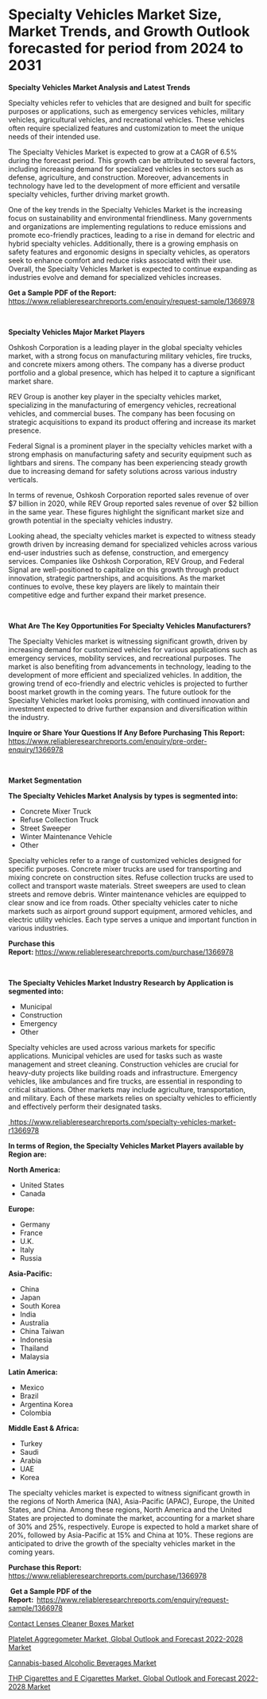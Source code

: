 <p><h1>Specialty Vehicles Market Size, Market Trends, and Growth Outlook forecasted for period from 2024 to 2031</h1></p><p><strong>Specialty Vehicles Market Analysis and Latest Trends</strong></p>
<p><p>Specialty vehicles refer to vehicles that are designed and built for specific purposes or applications, such as emergency services vehicles, military vehicles, agricultural vehicles, and recreational vehicles. These vehicles often require specialized features and customization to meet the unique needs of their intended use.</p><p>The Specialty Vehicles Market is expected to grow at a CAGR of 6.5% during the forecast period. This growth can be attributed to several factors, including increasing demand for specialized vehicles in sectors such as defense, agriculture, and construction. Moreover, advancements in technology have led to the development of more efficient and versatile specialty vehicles, further driving market growth.</p><p>One of the key trends in the Specialty Vehicles Market is the increasing focus on sustainability and environmental friendliness. Many governments and organizations are implementing regulations to reduce emissions and promote eco-friendly practices, leading to a rise in demand for electric and hybrid specialty vehicles. Additionally, there is a growing emphasis on safety features and ergonomic designs in specialty vehicles, as operators seek to enhance comfort and reduce risks associated with their use. Overall, the Specialty Vehicles Market is expected to continue expanding as industries evolve and demand for specialized vehicles increases.</p></p>
<p><strong>Get a Sample PDF of the Report:&nbsp;</strong> <a href="https://www.reliableresearchreports.com/enquiry/request-sample/1366978">https://www.reliableresearchreports.com/enquiry/request-sample/1366978</a></p>
<p>&nbsp;</p>
<p><strong>Specialty Vehicles Major Market Players</strong></p>
<p><p>Oshkosh Corporation is a leading player in the global specialty vehicles market, with a strong focus on manufacturing military vehicles, fire trucks, and concrete mixers among others. The company has a diverse product portfolio and a global presence, which has helped it to capture a significant market share.</p><p>REV Group is another key player in the specialty vehicles market, specializing in the manufacturing of emergency vehicles, recreational vehicles, and commercial buses. The company has been focusing on strategic acquisitions to expand its product offering and increase its market presence.</p><p>Federal Signal is a prominent player in the specialty vehicles market with a strong emphasis on manufacturing safety and security equipment such as lightbars and sirens. The company has been experiencing steady growth due to increasing demand for safety solutions across various industry verticals.</p><p>In terms of revenue, Oshkosh Corporation reported sales revenue of over $7 billion in 2020, while REV Group reported sales revenue of over $2 billion in the same year. These figures highlight the significant market size and growth potential in the specialty vehicles industry.</p><p>Looking ahead, the specialty vehicles market is expected to witness steady growth driven by increasing demand for specialized vehicles across various end-user industries such as defense, construction, and emergency services. Companies like Oshkosh Corporation, REV Group, and Federal Signal are well-positioned to capitalize on this growth through product innovation, strategic partnerships, and acquisitions. As the market continues to evolve, these key players are likely to maintain their competitive edge and further expand their market presence.</p></p>
<p>&nbsp;</p>
<p><strong>What Are The Key Opportunities For Specialty Vehicles Manufacturers?</strong></p>
<p><p>The Specialty Vehicles market is witnessing significant growth, driven by increasing demand for customized vehicles for various applications such as emergency services, mobility services, and recreational purposes. The market is also benefiting from advancements in technology, leading to the development of more efficient and specialized vehicles. In addition, the growing trend of eco-friendly and electric vehicles is projected to further boost market growth in the coming years. The future outlook for the Specialty Vehicles market looks promising, with continued innovation and investment expected to drive further expansion and diversification within the industry.</p></p>
<p><strong>Inquire or Share Your Questions If Any Before Purchasing This Report:</strong> <a href="https://www.reliableresearchreports.com/enquiry/pre-order-enquiry/1366978">https://www.reliableresearchreports.com/enquiry/pre-order-enquiry/1366978</a></p>
<p>&nbsp;</p>
<p><strong>Market Segmentation</strong></p>
<p><strong>The Specialty Vehicles Market Analysis by types is segmented into:</strong></p>
<p><ul><li>Concrete Mixer Truck</li><li>Refuse Collection Truck</li><li>Street Sweeper</li><li>Winter Maintenance Vehicle</li><li>Other</li></ul></p>
<p><p>Specialty vehicles refer to a range of customized vehicles designed for specific purposes. Concrete mixer trucks are used for transporting and mixing concrete on construction sites. Refuse collection trucks are used to collect and transport waste materials. Street sweepers are used to clean streets and remove debris. Winter maintenance vehicles are equipped to clear snow and ice from roads. Other specialty vehicles cater to niche markets such as airport ground support equipment, armored vehicles, and electric utility vehicles. Each type serves a unique and important function in various industries.</p></p>
<p><strong>Purchase this Report:&nbsp;</strong><a href="https://www.reliableresearchreports.com/purchase/1366978">https://www.reliableresearchreports.com/purchase/1366978</a></p>
<p>&nbsp;</p>
<p><strong>The Specialty Vehicles Market Industry Research by Application is segmented into:</strong></p>
<p><ul><li>Municipal</li><li>Construction</li><li>Emergency</li><li>Other</li></ul></p>
<p><p>Specialty vehicles are used across various markets for specific applications. Municipal vehicles are used for tasks such as waste management and street cleaning. Construction vehicles are crucial for heavy-duty projects like building roads and infrastructure. Emergency vehicles, like ambulances and fire trucks, are essential in responding to critical situations. Other markets may include agriculture, transportation, and military. Each of these markets relies on specialty vehicles to efficiently and effectively perform their designated tasks.</p></p>
<p><a href="https://www.reliableresearchreports.com/specialty-vehicles-market-r1366978">&nbsp;https://www.reliableresearchreports.com/specialty-vehicles-market-r1366978</a></p>
<p><strong>In terms of Region, the Specialty Vehicles Market Players available by Region are:</strong></p>
<p>
    <p> <strong> North America: </strong>
        <ul>
            <li>United States</li>
            <li>Canada</li>
        </ul>
        </p> 
    <p> <strong> Europe: </strong>
        <ul>
            <li>Germany</li>
            <li>France</li>
            <li>U.K.</li>
            <li>Italy</li>
            <li>Russia</li>
        </ul>
        </p> 
    <p> <strong> Asia-Pacific: </strong>
        <ul>
            <li>China</li>
            <li>Japan</li>
            <li>South Korea</li>
            <li>India</li>
            <li>Australia</li>
            <li>China Taiwan</li>
            <li>Indonesia</li>
            <li>Thailand</li>
            <li>Malaysia</li>
        </ul>
        </p> 
    <p> <strong> Latin America: </strong>
        <ul>
            <li>Mexico</li>
            <li>Brazil</li>
            <li>Argentina Korea</li>
            <li>Colombia</li>
        </ul>
        </p> 
    <p> <strong> Middle East & Africa: </strong>
        <ul>
            <li>Turkey</li>
            <li>Saudi</li>
            <li>Arabia</li>
            <li>UAE</li>
            <li>Korea</li>
        </ul>
    </p>
    </p>
<p><p>The specialty vehicles market is expected to witness significant growth in the regions of North America (NA), Asia-Pacific (APAC), Europe, the United States, and China. Among these regions, North America and the United States are projected to dominate the market, accounting for a market share of 30% and 25%, respectively. Europe is expected to hold a market share of 20%, followed by Asia-Pacific at 15% and China at 10%. These regions are anticipated to drive the growth of the specialty vehicles market in the coming years.</p></p>
<p><strong>Purchase this Report: </strong><a href="https://www.reliableresearchreports.com/purchase/1366978">https://www.reliableresearchreports.com/purchase/1366978</a></p>
<p>&nbsp;<strong>Get a Sample PDF of the Report:&nbsp;&nbsp;</strong><a href="https://www.reliableresearchreports.com/enquiry/request-sample/1366978">https://www.reliableresearchreports.com/enquiry/request-sample/1366978</a></p>
<p><strong></strong></p>
<p><p><a href="https://medium.com/@theomorar/contact-lenses-cleaner-boxes-market-trends-and-analysis-opportunities-and-challenges-for-future-f5828ee6fbe7">Contact Lenses Cleaner Boxes Market</a></p><p><a href="https://github.com/neibinson7856/Market-Research-Report-List-1/blob/main/platelet-aggregometer-market-global-outlook-and-forecast-2022-2028-market.md">Platelet Aggregometer Market, Global Outlook and Forecast 2022-2028 Market</a></p><p><a href="https://medium.com/@bon-bar/insights-into-the-cannabis-based-alcoholic-beverages-market-market-players-market-size-e6d37300da7d">Cannabis-based Alcoholic Beverages Market</a></p><p><a href="https://github.com/rontayewer0/Market-Research-Report-List-1/blob/main/thp-cigarettes-and-e-cigarettes-market-global-outlook-and-forecast-2022-2028-market.md">THP Cigarettes and E Cigarettes Market, Global Outlook and Forecast 2022-2028 Market</a></p></p>